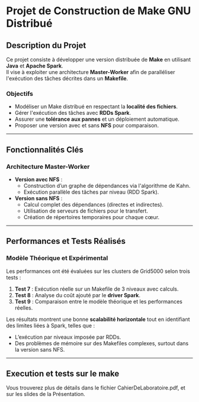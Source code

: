# Projet de Construction de Make GNU Distribué

## Description du Projet

Ce projet consiste à développer une version distribuée de **Make** en utilisant **Java** et **Apache Spark**.  
Il vise à exploiter une architecture **Master-Worker** afin de paralléliser l'exécution des tâches décrites dans un **Makefile**.

### Objectifs
- Modéliser un Make distribué en respectant la **localité des fichiers**.
- Gérer l'exécution des tâches avec **RDDs Spark**.
- Assurer une **tolérance aux pannes** et un déploiement automatique.
- Proposer une version avec et sans **NFS** pour comparaison.

---

## Fonctionnalités Clés

### Architecture Master-Worker
- **Version avec NFS** :  
   - Construction d’un graphe de dépendances via l'algorithme de Kahn.  
   - Exécution parallèle des tâches par niveau (RDD Spark).  
- **Version sans NFS** :  
   - Calcul complet des dépendances (directes et indirectes).  
   - Utilisation de serveurs de fichiers pour le transfert.  
   - Création de répertoires temporaires pour chaque cœur.

---

## Performances et Tests Réalisés

### Modèle Théorique et Expérimental
Les performances ont été évaluées sur les clusters de Grid5000 selon trois tests :  
1. **Test 7** : Exécution réelle sur un Makefile de 3 niveaux avec calculs.  
2. **Test 8** : Analyse du coût ajouté par le **driver Spark**.  
3. **Test 9** : Comparaison entre le modèle théorique et les performances réelles.

Les résultats montrent une bonne **scalabilité horizontale** tout en identifiant des limites liées à Spark, telles que :
- L’exécution par niveaux imposée par RDDs.
- Des problèmes de mémoire sur des Makefiles complexes, surtout dans la version sans NFS.

---

## Execution et tests sur le make
Vous trouverez plus de détails dans le fichier CahierDeLaboratoire.pdf, et sur les slides de la Présentation.
